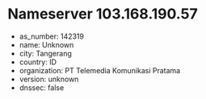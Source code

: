 # Nameserver 103.168.190.57

* as_number: 142319
* name: Unknown
* city: Tangerang
* country: ID
* organization: PT Telemedia Komunikasi Pratama
* version: unknown
* dnssec: false
